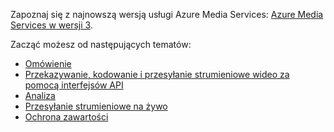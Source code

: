 Zapoznaj się z najnowszą wersją usługi Azure Media Services: [Azure Media Services w wersji 3](https://docs.microsoft.com/azure/media-services/latest/).

Zacząć możesz od następujących tematów: 

* [Omówienie](https://docs.microsoft.com/azure/media-services/latest/media-services-overview)
* [Przekazywanie, kodowanie i przesyłanie strumieniowe wideo za pomocą interfejsów API](https://docs.microsoft.com/azure/media-services/latest/stream-files-tutorial-with-api)
* [Analiza](https://docs.microsoft.com/azure/media-services/latest/analyze-videos-tutorial-with-api)
* [Przesyłanie strumieniowe na żywo](https://docs.microsoft.com/azure/media-services/latest/stream-live-tutorial-with-api)
* [Ochrona zawartości](https://docs.microsoft.com/azure/media-services/latest/protect-with-aes128)
